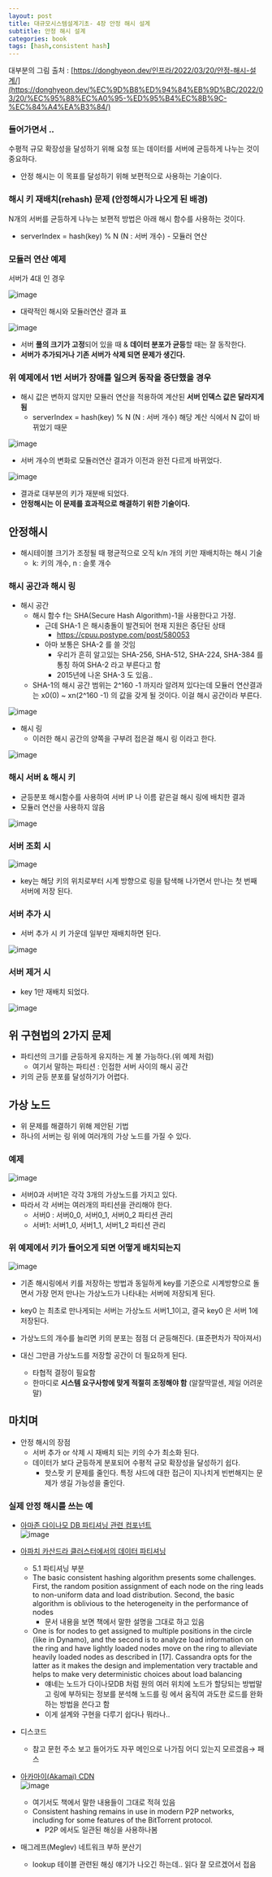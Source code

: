 ```yaml
---
layout: post
title: 대규모시스템설계기초- 4장 안정 해시 설계
subtitle: 안정 해시 설계
categories: book
tags: [hash,consistent hash]
---
```

대부분의 그림 출처 : [https://donghyeon.dev/인프라/2022/03/20/안정-해시-설계/](https://donghyeon.dev/%EC%9D%B8%ED%94%84%EB%9D%BC/2022/03/20/%EC%95%88%EC%A0%95-%ED%95%B4%EC%8B%9C-%EC%84%A4%EA%B3%84/)


### 들어가면서 ..

수평적 규모 확장성을 달성하기 위해 요청 또는 데이터를 서버에 균등하게 나누는 것이 중요하다.

- 안정 해시는 이 목표를 달성하기 위해 보편적으로 사용하는 기술이다.

### 해시 키 재배치(rehash) 문제 (안정해시가 나오게 된 배경)

N개의 서버를 균등하게 나누는 보편적 방법은 아래 해시 함수를 사용하는 것이다.

- serverIndex = hash(key) % N (N : 서버 개수) - 모듈러 연산

### 모듈러 연산 예제

서버가 4대 인 경우

![image](https://github.com/SoonMyeong/programmers/assets/31875043/2ada9666-991b-4347-98b0-e5e1c3bdf4a3)

- 대략적인 해시와 모듈러연산 결과 표

![image](https://github.com/SoonMyeong/programmers/assets/31875043/02477f78-e561-4093-afa8-203126299c5c)

- 서버 **풀의 크기가 고정**되어 있을 때 & **데이터 분포가 균등**할 때는 잘 동작한다.
- **서버가 추가되거나 기존 서버가 삭제 되면 문제가 생긴다.**

### 위 예제에서 1번 서버가 장애를 일으켜 동작을 중단했을 경우

- 해시 값은 변하지 않지만 모듈러 연산을 적용하여 계산된 **서버 인덱스 값은 달라지게 됨**
    - serverIndex = hash(key) % N (N : 서버 개수) 해당 계산 식에서 N 값이 바뀌었기 때문

![image](https://github.com/SoonMyeong/programmers/assets/31875043/7fb360fd-3522-465b-9acd-d30ee32e98be)

- 서버 개수의 변화로 모듈러연산 결과가 이전과 완전 다르게 바뀌었다.

![image](https://github.com/SoonMyeong/programmers/assets/31875043/8d080f8d-b9bd-41c8-9a8f-8fa054fd0f65)

- 결과로 대부분의 키가 재분배 되었다.
- **안정해시는 이 문제를 효과적으로 해결하기 위한 기술이다.**

## 안정해시

- 해시테이블 크기가 조정될 때 평균적으로 오직 k/n 개의 키만 재배치하는 해시 기술
    - k: 키의 개수, n : 슬롯 개수

### 해시 공간과 해시 링

- 해시 공간
    - 해시 함수 f는 SHA(Secure Hash Algorithm)-1을 사용한다고 가정.
        - 근데 SHA-1 은 해시충돌이 발견되어 현재 지원은 중단된 상태
            - https://cpuu.postype.com/post/580053
        - 아마 보통은 SHA-2 를 쓸 것임
            - 우리가 흔히 알고있는 SHA-256, SHA-512, SHA-224, SHA-384 를 통칭 하여 SHA-2 라고 부른다고 함
            - 2015년에 나온 SHA-3 도 있음..
    - SHA-1의 해시 공간 범위는 2^160 -1 까지라 알려져 있다는데 모듈러 연산결과는 x0(0) ~ xn(2^160 -1) 의 값을 갖게 될 것이다. 이걸 해시 공간이라 부른다.

![image](https://github.com/SoonMyeong/programmers/assets/31875043/f288371e-b2e1-4f7a-ad2e-36df98be5e62)

- 해시 링
    - 이러한 해시 공간의 양쪽을 구부려 접은걸 해시 링 이라고 한다.

![image](https://github.com/SoonMyeong/programmers/assets/31875043/beb57cd8-f453-4c59-9b11-30d3b8ab425a)

### 해시 서버 & 해시 키

- 균등분포 해시함수를 사용하여 서버 IP 나 이름 같은걸 해시 링에 배치한 결과
- 모듈러 연산을 사용하지 않음

![image](https://github.com/SoonMyeong/programmers/assets/31875043/a58d28eb-7876-4afd-97a6-b68a2fa8a062)

### 서버 조회 시

![image](https://github.com/SoonMyeong/programmers/assets/31875043/a7ebead9-4808-467a-bb7f-baee4d311505)

- key는 해당 키의 위치로부터 시계 방향으로 링을 탐색해 나가면서 만나는 첫 번째 서버에 저장 된다.

### 서버 추가 시

- 서버 추가 시 키 가운데 일부만 재배치하면 된다.

![image](https://github.com/SoonMyeong/programmers/assets/31875043/ddab5c80-1608-4876-833d-05fab8814206)

### 서버 제거 시

- key 1만 재배치 되었다.

![image](https://github.com/SoonMyeong/programmers/assets/31875043/330144ab-d7b3-4319-bd72-7ba1f3e9617e)

## 위 구현법의 2가지 문제

- 파티션의 크기를 균등하게 유지하는 게 불 가능하다.(위 예제 처럼)
    - 여기서 말하는 파티션 : 인접한 서버 사이의 해시 공간
- 키의 균등 분포를 달성하기가 어렵다.

## 가상 노드

- 위 문제를 해결하기 위해 제안된 기법
- 하나의 서버는 링 위에 여러개의 가상 노드를 가질 수 있다.

### 예제

![image](https://github.com/SoonMyeong/programmers/assets/31875043/4e3ff0b1-7b8a-4a06-9003-e109379137b0)

- 서버0과 서버1은 각각 3개의 가상노드를 가지고 있다.
- 따라서 각 서버는 여러개의 파티션을 관리해야 한다.
    - 서버0 : 서버0_0, 서버0_1, 서버0_2 파티션 관리
    - 서버1: 서버1_0, 서버1_1, 서버1_2 파티션 관리

### 위 예제에서 키가 들어오게 되면 어떻게 배치되는지

![image](https://github.com/SoonMyeong/programmers/assets/31875043/08749210-9646-4d98-9d18-a305356c6ce6)

- 기존 해시링에서 키를 저장하는 방법과 동일하게 key를 기준으로 시계방향으로 돌면서 가장 먼저 만나는 가상노드가 나타내는 서버에 저장되게 된다.
- key0 는 최초로 만나게되는 서버는 가상노드 서버1_1이고, 결국 key0 은 서버 1에 저장된다.

- 가상노드의 개수를 늘리면 키의 분포는 점점 더 균등해진다. (표준편차가 작아져서)
- 대신 그만큼 가상노드를 저장할 공간이 더 필요하게 된다.
    - 타협적 결정이 필요함
    - 한마디로 **시스템 요구사항에 맞게 적절히 조정해야 함** (알잘딱깔센, 제일 어려운 말)

## 마치며

- 안정 해시의 장점
    - 서버 추가 or 삭제 시 재배치 되는 키의 수가 최소화 된다.
    - 데이터가 보다 균등하게 분포되어 수평적 규모 확장성을 달성하기 쉽다.
        - 핫스팟 키 문제를 줄인다. 특정 샤드에 대한 접근이 지나치게 빈번해지는 문제가 생길 가능성을 줄인다.
        

### 실제 안정 해시를 쓰는 예

- [아마존 다이나모 DB 파티셔닝 관련 컴포넌트](https://dl.acm.org/doi/10.1145/1294261.1294281)   
    ![image](https://github.com/SoonMyeong/programmers/assets/31875043/734db5a3-1780-434d-9b2f-dde50c39b990)
    
- [아파치 카산드라 클러스터에서의 데이터 파티셔닝](https://www.cs.cornell.edu/Projects/ladis2009/papers/lakshman-ladis2009.pdf)
    - 5.1 파티셔닝 부분
    - The basic consistent hashing algorithm presents some challenges.
    First, the random position assignment of each node on the
    ring leads to non-uniform data and load distribution. Second, the basic algorithm is oblivious to the heterogeneity in the performance of nodes
        - 문서 내용을 보면 책에서 말한 설명을 그대로 하고 있음
    - One is for nodes to get assigned to multiple positions in the circle (like in Dynamo), and the second is to analyze load information on the ring and have lightly loaded nodes move on the ring to alleviate heavily loaded nodes as described in [17]. Cassandra opts for the latter as it makes the design and implementation very tractable and helps to make very deterministic choices about load balancing
        - 얘네는 노드가 다이나모DB 처럼 원의 여러 위치에 노드가 할당되는 방법말고 링에 부하되는 정보를 분석해 노드를 링 에서 움직여 과도한 로드를 완화하는 방법을 쓴다고 함
        - 이게 설계와 구현을 다루기 쉽다나 뭐라나..
- 디스코드
    - 참고 문헌 주소 보고 들어가도 자꾸 메인으로 나가짐 어디 있는지 모르겠음→ 패스

- [아카마이(Akamai) CDN](https://theory.stanford.edu/~tim/s16/l/l1.pdf)    
    ![image](https://github.com/SoonMyeong/programmers/assets/31875043/b9fa21a8-1979-4d9e-8375-797de09c90a0)    
    - 여기서도 책에서 말한 내용들이 그대로 적혀 있음
    - Consistent hashing remains in use in modern P2P networks, including for some features
    of the BitTorrent protocol.
        - P2P 에서도 일관된 해싱을 사용하나봄
- 매그레프(Meglev) 네트워크 부하 분산기
    - lookup 테이블 관련된 해싱 얘기가 나오긴 하는데.. 읽다 잘 모르겠어서 접음